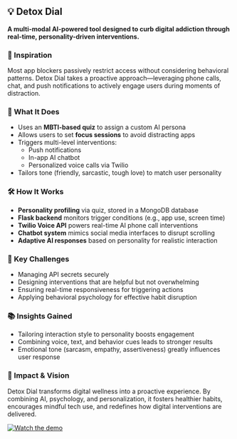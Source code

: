 ## 💡 Detox Dial

**A multi-modal AI-powered tool designed to curb digital addiction through real-time, personality-driven interventions.**

### 🧠 Inspiration  
Most app blockers passively restrict access without considering behavioral patterns. Detox Dial takes a proactive approach—leveraging phone calls, chat, and push notifications to actively engage users during moments of distraction.

### 🚀 What It Does  
- Uses an **MBTI-based quiz** to assign a custom AI persona  
- Allows users to set **focus sessions** to avoid distracting apps  
- Triggers multi-level interventions:
  - Push notifications  
  - In-app AI chatbot  
  - Personalized voice calls via Twilio  
- Tailors tone (friendly, sarcastic, tough love) to match user personality

### 🛠️ How It Works  
- **Personality profiling** via quiz, stored in a MongoDB database  
- **Flask backend** monitors trigger conditions (e.g., app use, screen time)  
- **Twilio Voice API** powers real-time AI phone call interventions  
- **Chatbot system** mimics social media interfaces to disrupt scrolling  
- **Adaptive AI responses** based on personality for realistic interaction

### 🧩 Key Challenges  
- Managing API secrets securely  
- Designing interventions that are helpful but not overwhelming  
- Ensuring real-time responsiveness for triggering actions  
- Applying behavioral psychology for effective habit disruption

### 📚 Insights Gained  
- Tailoring interaction style to personality boosts engagement  
- Combining voice, text, and behavior cues leads to stronger results  
- Emotional tone (sarcasm, empathy, assertiveness) greatly influences user response

### 🌟 Impact & Vision  
Detox Dial transforms digital wellness into a proactive experience. By combining AI, psychology, and personalization, it fosters healthier habits, encourages mindful tech use, and redefines how digital interventions are delivered.

[![Watch the demo](https://img.shields.io/badge/Watch-Demo-red?logo=youtube)](https://youtu.be/j50Vgk322rQ)
